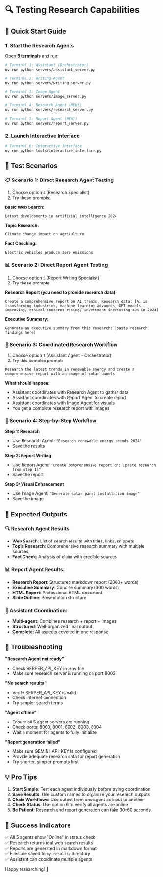 # 🔍 Testing Research Capabilities

## 🚀 Quick Start Guide

### 1. Start the Research Agents

Open **5 terminals** and run:

```bash
# Terminal 1: Assistant (Orchestrator)
uv run python servers/assistant_server.py

# Terminal 2: Writing Agent
uv run python servers/writing_server.py

# Terminal 3: Image Agent  
uv run python servers/image_server.py

# Terminal 4: Research Agent (NEW!)
uv run python servers/research_server.py

# Terminal 5: Report Agent (NEW!)
uv run python servers/report_server.py
```

### 2. Launch Interactive Interface

```bash
# Terminal 6: Interactive Interface
uv run python tools/interactive_interface.py
```

## 🧪 Test Scenarios

### 📋 Scenario 1: Direct Research Agent Testing

1. Choose option `4` (Research Specialist)
2. Try these prompts:

**Basic Web Search:**
```
Latest developments in artificial intelligence 2024
```

**Topic Research:**
```
Climate change impact on agriculture
```

**Fact Checking:**
```
Electric vehicles produce zero emissions
```

### 📊 Scenario 2: Direct Report Agent Testing

1. Choose option `5` (Report Writing Specialist)
2. Try these prompts:

**Research Report (you need to provide research data):**
```
Create a comprehensive report on AI trends. Research data: [AI is transforming industries, machine learning advances, GPT models improving, ethical concerns rising, investment increasing 40% in 2024]
```

**Executive Summary:**
```
Generate an executive summary from this research: [paste research findings here]
```

### 🎯 Scenario 3: Coordinated Research Workflow

1. Choose option `1` (Assistant Agent - Orchestrator)
2. Try this complex prompt:

```
Research the latest trends in renewable energy and create a comprehensive report with an image of solar panels
```

**What should happen:**
- Assistant coordinates with Research Agent to gather data
- Assistant coordinates with Report Agent to create report
- Assistant coordinates with Image Agent for visuals
- You get a complete research report with images

### 🔧 Scenario 4: Step-by-Step Workflow

**Step 1: Research**
- Use Research Agent: `"Research renewable energy trends 2024"`
- Save the results

**Step 2: Report Writing**  
- Use Report Agent: `"Create comprehensive report on: [paste research from step 1]"`
- Save the report

**Step 3: Visual Enhancement**
- Use Image Agent: `"Generate solar panel installation image"`
- Save the image

## 📝 Expected Outputs

### 🔍 Research Agent Results:
- **Web Search**: List of search results with titles, links, snippets
- **Topic Research**: Comprehensive research summary with multiple sources
- **Fact Check**: Analysis of claim with credible sources

### 📊 Report Agent Results:
- **Research Report**: Structured markdown report (2000+ words)
- **Executive Summary**: Concise summary (300 words)
- **HTML Report**: Professional HTML document
- **Slide Outline**: Presentation structure

### 🎯 Assistant Coordination:
- **Multi-agent**: Combines research + report + images
- **Structured**: Well-organized final output
- **Complete**: All aspects covered in one response

## 🐛 Troubleshooting

**"Research Agent not ready"**
- Check SERPER_API_KEY in .env file
- Make sure research server is running on port 8003

**"No search results"**
- Verify SERPER_API_KEY is valid
- Check internet connection
- Try simpler search terms

**"Agent offline"**
- Ensure all 5 agent servers are running
- Check ports: 8000, 8001, 8002, 8003, 8004
- Wait a moment for agents to fully initialize

**"Report generation failed"**
- Make sure GEMINI_API_KEY is configured
- Provide adequate research data for report generation
- Try shorter, simpler prompts first

## 💡 Pro Tips

1. **Start Simple**: Test each agent individually before trying coordination
2. **Save Results**: Use custom names to organize your research outputs
3. **Chain Workflows**: Use output from one agent as input to another
4. **Check Status**: Use option 6 to verify all agents are online
5. **Be Patient**: Research and report generation can take 30-60 seconds

## 🎉 Success Indicators

✅ All 5 agents show "Online" in status check  
✅ Research returns real web search results  
✅ Reports are generated in markdown format  
✅ Files are saved to `my_results/` directory  
✅ Assistant can coordinate multiple agents  

Happy researching! 🚀
